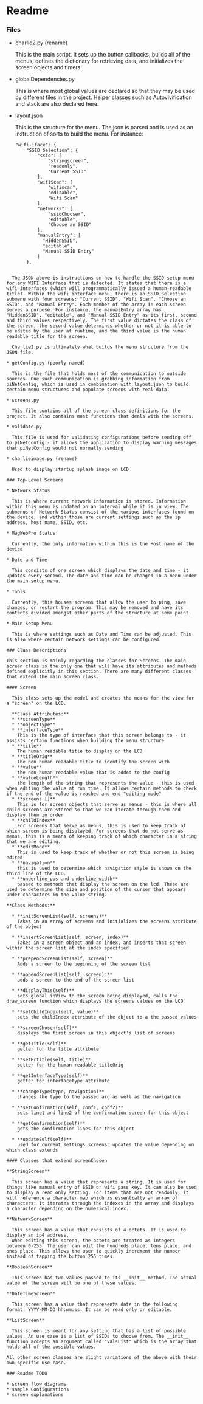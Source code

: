 # Readme

### Files

* charlie2.py (rename)

  This is the main script. It sets up the button callbacks, builds all of the menus, defines the dictionary for retrieving data, and initializes the screen objects and timers.

* globalDependencies.py

  This is where most global values are declared so that they may be used by different files in the project. Helper classes such as Autovivification and stack are also declared here.

* layout.json

  This is the structure for the menu. The json is parsed and is used as an instruction of sorts to build the menu. For instance:

  ```
  "wifi-iface": {
      "SSID Selection": {
          "ssid": [
              "stringscreen",
              "readonly",
              "Current SSID"
          ],
          "wifiScan": [
              "wifiscan",
              "editable",
              "Wifi Scan"
          ],
          "networks": [
              "ssidChooser",
              "editable",
              "Choose an SSID"
          ],
          "manualEntry": [
            "HiddenSSID",
            "editable",
            "Manual SSID Entry"
          ]
      },
```

  The JSON above is instructions on how to handle the SSID setup menu for any WIFI Interface that is detected. It states that there is a wifi interfaces (which will programmatically issued a human-readable title). Within the wifi interface menu, there is an SSID Selection submenu with four screens: "Current SSID", "Wifi Scan", "Choose an SSID", and "Manual Entry". Each member of the array in each screen serves a purpose. For instance, the manualEntry array has "HiddenSSID", "editable", and "Manual SSID Entry" as its first, second and third values respectively. The first value dictates the class of the screen, the second value determines whether or not it is able to be edited by the user at runtime, and the third value is the human readable title for the screen.

  Charlie2.py is ultimately what builds the menu structure from the JSON file.

* getConfig.py (poorly named)

  This is the file that holds most of the communication to outside sources. One such communication is grabbing information from piNetConfig, which is used in combination with layout.json to build certain menu structures and populate screens with real data.

* screens.py

  This file contains all of the screen class definitions for the project. It also contains most functions that deals with the screens.

* validate.py

  This file is used for validating configurations before sending off to piNetConfig - it allows the application to display warning messages that piNetConfig would not normally sending

* charlieimage.py (rename)

  Used to display startup splash image on LCD

### Top-Level Screens

* Network Status

  This is where current network information is stored. Information within this menu is updated on an interval while it is in view. The submenus of Network Status consist of the various interfaces found on the device, and within those are current settings such as the ip address, host name, SSID, etc.

* MagWebPro Status

  Currently, the only information within this is the Host name of the device

* Date and Time

  This consists of one screen which displays the date and time - it updates every second. The date and time can be changed in a menu under the main setup menu.

* Tools

  Currently, this houses screens that allow the user to ping, save changes, or restart the program. This may be removed and have its contents divided amongst other parts of the structure at some point.

* Main Setup Menu

  This is where settings such as Date and Time can be adjusted. This is also where certain network settings can be configured.

### Class Descriptions

This section is mainly regarding the classes for Screens. The main screen class is the only one that will have its attributes and methods defined explicitly in this section. There are many different classes that extend the main screen class.

#### Screen

  This class sets up the model and creates the means for the view for a "screen" on the LCD.

  **Class Attributes:**
  * **screenType**
  * **objectType**
  * **interfaceType**
    This is the type of interface that this screen belongs to - it assists certain functions when building the menu structure
  * **title**
    The human readable title to display on the LCD
  * **titleOrig**
    The non human readable title to identify the screen with
  * **value**
    the non-human readable value that is added to the config
  * **valueLength**
    the length of the string that represents the value - this is used when editing the value at run time. It allows certain methods to check if the end of the value is reached and end "editing mode"
  * **screens []**
    This is for screen objects that serve as menus - this is where all child-screens are stored so that we can iterate through them and display them in order
  * **childIndex**
    For screens that serve as menus, this is used to keep track of which screen is being displayed. For screens that do not serve as menus, this is a means of keeping track of which character in a string that we are editing.
  * **editMode**
    This is used to keep track of whether or not this screen is being edited
  * **navigation**
    this is used to determine which navigation style is shown on the third line of the LCD.
  * **underline_pos and underline_width**
    passed to methods that display the screen on the lcd. These are used to determine the size and position of the cursor that appears under characters in the value string.

**Class Methods:**

  * **initScreenList(self, screens)**
    Takes in an array of screens and initializes the screens attribute of the object

  * **insertScreenList(self, screen, index)**
    Takes in a screen object and an index, and inserts that screen within the screen list at the index specified

  * **prependScreenList(self, screen)**
    Adds a screen to the beginning of the screen list

  * **appendScreenList(self, screen):**
    adds a screen to the end of the screen list

  * **displayThis(self)**
    sets global inView to the screen being displayed, calls the draw_screen function which displays the screens values on the LCD

  * **setChildIndex(self, value)**
    sets the childIndex attribute of the object to a the passed values

  * **screenChosen(self)**
    displays the first screen in this object's list of screens

  * **getTitle(self)**
    getter for the title attribute

  * **setHrtitle(self, title)**
    setter for the human readable titleOrig

  * **getInterfaceType(self)**
    getter for interfacetype attribute

  * **changeType(type, navigation)**
    changes the type to the passed arg as well as the navigation

  * **setConfirmation(self, conf1, conf2)**
    sets line1 and line2 of the confirmation screen for this object

  * **getConfirmation(self)**
    gets the confirmation lines for this object

  * **updateSelf(self)**
    used for current settings screens: updates the value depending on which class extends

#### Classes that extend screenChosen

**StringScreen**

  This screen has a value that represents a string. It is used for things like manual entry of SSID or wifi pass key. It can also be used to display a read only setting. For items that are not readonly, it will reference a character map which is essentially an array of characters. It iterates through the indexes in the array and displays a character depending on the numerical index.

**NetworkScreen**

  This screen has a value that consists of 4 octets. It is used to display an ip4 address.
  When editing this screen, the octets are treated as integers  between 0-255. The user can edit the hundreds place, tens place, and ones place. This allows the user to quickly increment the number instead of tapping the button 255 times.

**BooleanScreen**

  This screen has two values passed to its __init__ method. The actual value of the screen will be one of these values.

**DateTimeScreen**

  This screen has a value that represents date in the following format: YYYY-MM-DD hh:mm:ss. It can be read only or editable.

**ListScreen**

  This screen is meant for any setting that has a list of possible values. An use case is a list of SSIDs to choose from. The __init__ function accepts an argument called "valsList" which is the array that holds all of the possible values.

All other screen classes are slight variations of the above with their own specific use case.

### Readme TODO

* screen flow diagrams
* sample Configurations
* screen explanations

